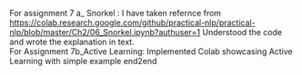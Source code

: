 
For assignment 7 a_ Snorkel : I have taken refernce from  https://colab.research.google.com/github/practical-nlp/practical-nlp/blob/master/Ch2/06_Snorkel.ipynb?authuser=1 
Understood the code and wrote the explanation in text. <br/>
For Assignment 7b_Active Learning: Implemented Colab showcasing Active Learning with simple example end2end
